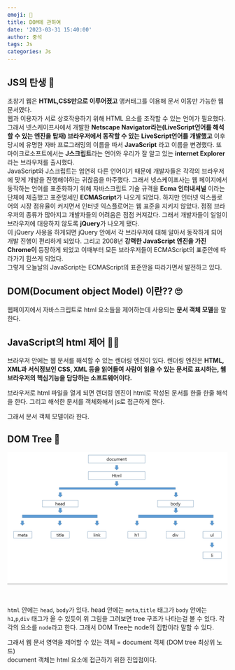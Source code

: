 ```yaml
---
emoji: 🌳
title: DOM에 관하여 
date: '2023-03-31 15:40:00'
author: 중석 
tags: Js
categories: Js
---
```


## JS의 탄생 🍰

초창기 웹은 **HTML,CSS만으로 이루어졌고** 앵커태그를 이용해 문서 이동만 가능한 웹 문서였다.    
웹과 이용자가 서로 상호작용하기 위해 HTML 요소를 조작할 수 있는 언어가 필요했다.     
그래서 넷스케이프사에서 개발한 **Netscape Navigator라는(LiveScript언어를 해석 할 수 있는 엔진을 탑재) 브라우저에서 동작할 수 있는**
**LiveScript언어를 개발했고** 이후 당시에 유명한 자바 프로그래밍의 이름을 따서 **JavaScript** 라고 이름을 변경했다. 
또 마이크로소프트에서는 **J스크립트**라는 언어와 우리가 잘 알고 있는 **internet Explorer**라는 브라우저를 출시했다.    
JavaScript와 J스크립트는 엄연히 다른 언어이기 때문에 개발자들은 각각의 브라우저에 맞게 개발을 진행해야하는 귀찮음을 마주했다. 
그래서 넷스케이프사는 웹 페이지에서 동작하는 언어를 표준화하기 위해 자바스크립트 기술 규격을 **Ecma 인터내셔널** 이라는 단체에 제출했고 
표준명세인 **ECMAScript**가 나오게 되었다. 하지만 인터넷 익스플로어의 시장 점유율이 커지면서 인터넷 익스플로어는 웹 표준을 지키지 않았다. 
점점 브라우저의 종류가 많아지고 개발자들의 어려움은 점점 커져갔다. 그래서 개발자들이 일일이 브라우저에 대응하지 않도록 **jQuery**가 나오게 됐다.    
이 jQuery 사용을 하게되면 jQuery 안에서 각 브라우저에 대해 알아서 동작하게 되어 개발 진행이 편리하게 되었다.
그리고 2008년 **강력한 JavaScript 엔진을 가진 Chrome이** 등장하게 되었고 이때부터 모든 브라우저들이 ECMAScript의 표준안에 따라가기 힘쓰게 되었다.  
그렇게 오늘날의 JavaScript는 ECMAScript의 표준안을 따라가면서 발전하고 있다. 

## DOM(Document object Model) 이란??  🙄
웹페이지에서 자바스크립트로 html 요소들을 제어하는데 사용되는 **문서 객체 모델**을 말한다.  

## JavaScript의 html 제어 👨‍🔧

브라우저 안에는 웹 문서를 해석할 수 있는 렌더링 엔진이 있다.
렌더링 엔진은 **HTML, XML과 서식정보인 CSS, XML 등을 읽어들여 사람이 읽을 수 있는 문서로 표시하는, 웹 브라우저의 핵심기능을 담당하는 소프트웨어이다.**
 
브라우저로 html 파일을 열게 되면 렌더링 엔진이 html로 작성된 문서를 한줄 한줄 해석을 한다. 
그리고 해석한 문서를 객체화해서 js로 접근하게 한다. 

그래서 문서 객체 모델이라 한다.

## DOM Tree 🌳

![DomTree.png](DomTree.png)

<br/>

`html` 안에는 `head`, `body`가 있다. head 안에는 `meta`,`title` 태그가 
`body` 안에는 `h1`,`p`,`div` 태그가 올 수 있듯이 위 그림을 그려보면 tree 구조가 나타는걸 볼 수 있다. 
각각의 요소를 `node`라고 한다. 그래서 DOM Tree는 node의 집합이라 말할 수 있다.

그래서 웹 문서 영역을 제어할 수 있는 객체 = document 객체 (DOM tree 최상위 노드)   
document 객체는 html 요소에 접근하기 위한 진입점이다. 

```toc

```